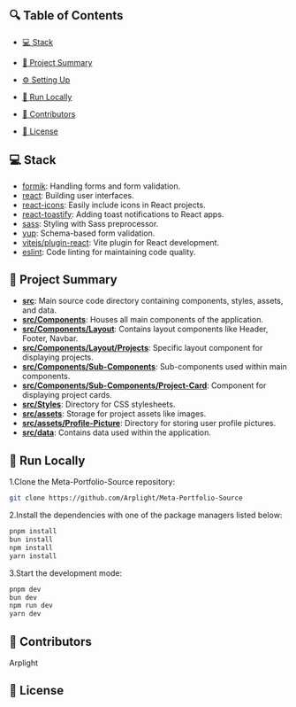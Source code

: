 ## 🔍 Table of Contents
- [💻 Stack](#stack)

- [📝 Project Summary](#project-summary)

- [⚙️ Setting Up](#setting-up)

- [🚀 Run Locally](#run-locally)

- [🙌 Contributors](#contributors)

- [📄 License](#license)

## 💻 Stack
- [formik](https://formik.org/): Handling forms and form validation.
- [react](https://reactjs.org/): Building user interfaces.
- [react-icons](https://react-icons.github.io/react-icons/): Easily include icons in React projects.
- [react-toastify](https://fkhadra.github.io/react-toastify/): Adding toast notifications to React apps.
- [sass](https://sass-lang.com/): Styling with Sass preprocessor.
- [yup](https://github.com/jquense/yup): Schema-based form validation.
- [vitejs/plugin-react](https://vitejs.dev/): Vite plugin for React development.
- [eslint](https://eslint.org/): Code linting for maintaining code quality.

## 📝 Project Summary

- [**src**](src): Main source code directory containing components, styles, assets, and data.
- [**src/Components**](src/Components): Houses all main components of the application.
- [**src/Components/Layout**](src/Components/Layout): Contains layout components like Header, Footer, Navbar.
- [**src/Components/Layout/Projects**](src/Components/Layout/Projects): Specific layout component for displaying projects.
- [**src/Components/Sub-Components**](src/Components/Sub-Components): Sub-components used within main components.
- [**src/Components/Sub-Components/Project-Card**](src/Components/Sub-Components/Project-Card): Component for displaying project cards.
- [**src/Styles**](src/Styles): Directory for CSS stylesheets.
- [**src/assets**](src/assets): Storage for project assets like images.
- [**src/assets/Profile-Picture**](src/assets/Profile-Picture): Directory for storing user profile pictures.
- [**src/data**](src/data): Contains data used within the application.

## 🚀 Run Locally

1.Clone the Meta-Portfolio-Source repository:
```sh
git clone https://github.com/Arplight/Meta-Portfolio-Source
```
2.Install the dependencies with one of the package managers listed below:

```bash
pnpm install
bun install
npm install
yarn install
```
3.Start the development mode:
```bash
pnpm dev
bun dev
npm run dev
yarn dev
```
## 🙌 Contributors

Arplight

## 📄 License
